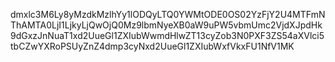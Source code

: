 dmxlc3M6Ly8yMzdkMzlhYy1lODQyLTQ0YWMtODE0OS02YzFjY2U4MTFmNThAMTA0LjI1LjkyLjQwOjQ0Mz9lbmNyeXB0aW9uPW5vbmUmc2VjdXJpdHk9dGxzJnNuaT1xd2UueGl1ZXIubWwmdHlwZT13cyZob3N0PXF3ZS54aXVlci5tbCZwYXRoPSUyZnZ4dmp3cyNxd2UueGl1ZXIubWxfVkxFU1NfV1MK
